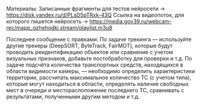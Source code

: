 Материалы:
Записанные фрагменты для тестов нейросети -> https://disk.yandex.ru/d/PLsD5pTRxk-43Q
Ссылка на видеопоток, для которого пишется нейросеть -> https://media.gov39.ru/webcam-rec/mapp_gzhehodki.stream/playlist.m3u8

Последнее сообщение с правками:
По задаче трекинга — используйте другие трекеры (DeepSORT, ByteTrack, FairMOT), которые будут проводить реидентификацию объектов или сравнение с учетом визуальных признаков, добавьте постобработку для проверки и т.д.
По задаче подсчёта количества транспортных средств, находящихся в области видимости камеры, — необходимо определить характеристики территории, рассчитать максимальное количество ТС (с учетом типа), которые могут находиться в области, определять наличие свободных мест в очереди и месторасположение последнего ТС, сравнивать с результатами, полученными другим методом и т.д.
